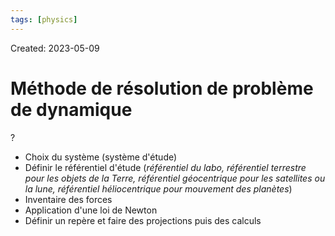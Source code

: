 ```yaml
---
tags: [physics] 
---
```

Created: 2023-05-09

# Méthode de résolution de problème de dynamique
?
- Choix du système (système d'étude)
- Définir le référentiel d'étude (*référentiel du labo, référentiel terrestre pour les objets de la Terre, référentiel géocentrique pour les satellites ou la lune, référentiel héliocentrique pour mouvement des planètes*)
- Inventaire des forces
- Application d'une loi de Newton
- Définir un repère et faire des projections puis des calculs 